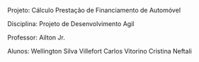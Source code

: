 Projeto: Cálculo Prestação de Financiamento de Automóvel

Disciplina: Projeto de Desenvolvimento Agil

Professor: Ailton Jr.

Alunos: Wellington Silva Villefort
	Carlos Vitorino
	Cristina Neftali

